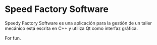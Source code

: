 Speed Factory Software
======================

Speedy Factory Software es una aplicación para la gestión de un taller mecánico
está escrita en C++ y utiliza Qt como interfaz gráfica.

For fun.
